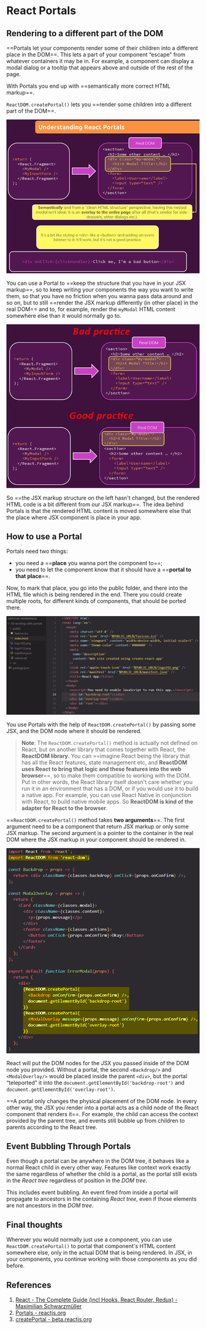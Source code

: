 # React Portals

## Rendering to a different part of the DOM

==Portals let your components render some of their children into a different place in the DOM==. This lets a part of your component “escape” from whatever containers it may be in. For example, a component can display a modal dialog or a tooltip that appears above and outside of the rest of the page.

With Portals you end up with ==semantically more correct HTML markup==.

`ReactDOM.createPortal()` lets you ==render some children into a different part of the DOM==.

![React_Portals](../../img/React_Portals.jpg)

You can use a Portal to ==keep the structure that you have in your JSX markup==, so to keep writing your components the way you want to write them, so that you have no friction when you wanna pass data around and so on, but to still ==render the JSX markup differently (in other place) in the real DOM== and to, for example, render the `myModal` HTML content somewhere else than it would normally go to.

![React_Portals1](../../img/React_Portals1.jpg)

So ==the JSX markup structure on the left hasn't changed, but the rendered HTML code is a bit different from our JSX markup==. The idea behind Portals is that the rendered HTML content is moved somewhere else that the place where JSX component is place in your app.

## How to use a Portal

Portals need two things:

- you need a ==**place** you wanna port the component to==;
- you need to let the component know that it should have a ==**portal to that place**==.

Now, to mark that place, you go into the public folder, and there into the HTML file which is being rendered in the end. There you could create multiple roots, for different kinds of components, that should be ported there.

![React_Portals2](../../img/React_Portals2.jpg)

You use Portals with the help of `ReactDOM.createPortal()` by passing some JSX, and the DOM node where it should be rendered.

> **Note**: The `ReactDOM.createPortal()` method is actually not defined on React, but on another library that comes together with React, the **ReactDOM library**. You can ==imagine React being the library that has all the React features, state management etc, and **ReactDOM uses React to bring that logic and these features into the web browser**==, so to make them compatible to working with the DOM. Put in other words, the React library itself doesn't care whether you run it in an environment that has a DOM, or if you would use it to build a native app. For example, you can use React Native in conjunction with React, to build native mobile apps. So **ReactDOM is kind of the adapter for React to the browser**.

==`ReactDOM.createPortal()` method takes **two arguments**==. The first argument need to be a component that return JSX markup or only some JSX markup. The second argument is a pointer to the container in the real DOM where the JSX markup in your component should be rendered in.

![React_Portals3](../../img/React_Portals3.jpg)

React will put the DOM nodes for the JSX you passed inside of the DOM node you provided. Without a portal, the second `<Backdrop/>` and `<ModalOverlay/>` would be placed inside the parent `<div>`, but the portal “teleported” it into the `document.getElementById('backdrop-root')` and `document.getElementById('overlay-root')`.

==A portal only changes the physical placement of the DOM node. In every other way, the JSX you render into a portal acts as a child node of the React component that renders it==. For example, the child can access the context provided by the parent tree, and events still bubble up from children to parents according to the React tree.

## Event Bubbling Through Portals

Even though a portal can be anywhere in the DOM tree, it behaves like a normal React child in every other way. Features like context work exactly the same regardless of whether the child is a portal, as the portal still exists in the _React tree_ regardless of position in the _DOM tree_.

This includes event bubbling. An event fired from inside a portal will propagate to ancestors in the containing _React tree_, even if those elements are not ancestors in the _DOM tree_.

## Final thoughts

Wherever you would normally just use a component, you can use `ReactDOM.createPortal()` to portal that component's HTML content somewhere else, only in the actual DOM that is being rendered. In JSX, in your components, you continue working with those components as you did before.

## References

1. [React - The Complete Guide (incl Hooks, React Router, Redux) - Maximilian Schwarzmüller](https://www.udemy.com/course/react-the-complete-guide-incl-redux/)
1. [Portals - reactjs.org](https://reactjs.org/docs/portals.html)
1. [createPortal - beta.reactjs.org](https://beta.reactjs.org/apis/react-dom/createPortal)
